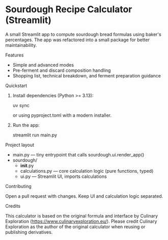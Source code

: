 # Sourdough Recipe Calculator (Streamlit)

A small Streamlit app to compute sourdough bread formulas using baker's percentages. The app was refactored into a small package for better maintainability.

Features
- Simple and advanced modes
- Pre-ferment and discard composition handling
- Shopping list, technical breakdown, and ferment preparation guidance

Quickstart

1. Install dependencies (Python >= 3.13):

   uv sync

   or using pyproject.toml with a modern installer.

2. Run the app:

   streamlit run main.py

Project layout

- main.py — tiny entrypoint that calls sourdough.ui.render_app()
- sourdough/
  - __init__.py
  - calculations.py — core calculation logic (pure functions, typed)
  - ui.py — Streamlit UI, imports calculations

Contributing

Open a pull request with changes. Keep UI and calculation logic separated.

Credits

This calculator is based on the original formula and interface by Culinary Exploration (https://www.culinaryexploration.eu/). Please credit Culinary Exploration as the author of the original calculator when reusing or publishing derivatives.
